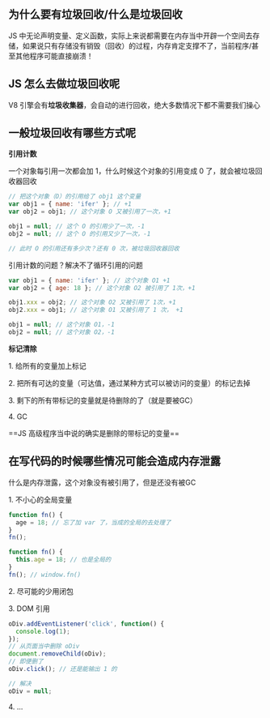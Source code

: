 ## 为什么要有垃圾回收/什么是垃圾回收

JS 中无论声明变量、定义函数，实际上来说都需要在内存当中开辟一个空间去存储，如果说只有存储没有销毁（回收）的过程，内存肯定支撑不了，当前程序/甚至其他程序可能直接崩溃！

## JS 怎么去做垃圾回收呢

V8 引擎会有**垃圾收集器**，会自动的进行回收，绝大多数情况下都不需要我们操心

## 一般垃圾回收有哪些方式呢

**引用计数**

一个对象每引用一次都会加 1，什么时候这个对象的引用变成 0 了，就会被垃圾回收器回收

```js
// 把这个对象（O）的引用给了 obj1 这个变量
var obj1 = { name: 'ifer' }; // +1
var obj2 = obj1; // 这个对象 O 又被引用了一次，+1

obj1 = null; // 这个 O 的引用少了一次，-1
obj2 = null; // 这个 O 的引用又少了一次，-1

// 此时 O 的引用还有多少次？还有 0 次，被垃圾回收器回收
```

引用计数的问题？解决不了循环引用的问题

```js
var obj1 = { name: 'ifer' }; // 这个对象 O1 +1
var obj2 = { age: 18 }; // 这个对象 O2 被引用了 1次，+1

obj1.xxx = obj2; // 这个对象 O2 又被引用了 1次，+1
obj2.xxx = obj1; // 这个对象 O1 又被引用了 1 次， +1

obj1 = null; // 这个对象 O1，-1
obj2 = null; // 这个对象 O2，-1
```

**标记清除**

1\. 给所有的变量加上标记

2\. 把所有可达的变量（可达值，通过某种方式可以被访问的变量）的标记去掉

3\. 剩下的所有带标记的变量就是待删除的了（就是要被GC）

4\. GC

==JS 高级程序当中说的确实是删除的带标记的变量==

## 在写代码的时候哪些情况可能会造成内存泄露

什么是内存泄露，这个对象没有被引用了，但是还没有被GC

1\. 不小心的全局变量

```js
function fn() {
  age = 18; // 忘了加 var 了，当成的全局的去处理了
}
fn();
```

```js
function fn() {
  this.age = 18; // 也是全局的
}
fn(); // window.fn()
```

2\. 尽可能的少用闭包

3\. DOM 引用

```js
oDiv.addEventListener('click', function() {
  console.log(1);
});
// 从页面当中删除 oDiv
document.removeChild(oDiv);
// 即便删了
oDiv.click(); // 还是能输出 1 的

// 解决
oDiv = null;
```

4\. ...